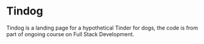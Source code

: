 # Tindog
Tindog is a landing page for a hypothetical Tinder for dogs, the code is from part of ongoing course on Full Stack Development.
